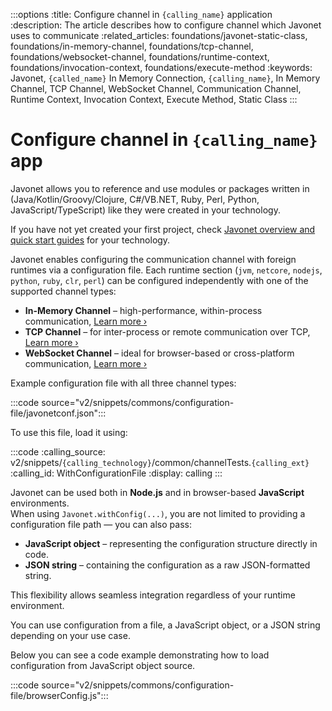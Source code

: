 :::options
:title: Configure channel in `{calling_name}` application
:description: The article describes how to configure channel which Javonet uses to communicate
:related_articles: foundations/javonet-static-class, foundations/in-memory-channel, foundations/tcp-channel, foundations/websocket-channel, foundations/runtime-context, foundations/invocation-context, foundations/execute-method
:keywords: Javonet, `{called_name}` In Memory Connection, `{calling_name}`, In Memory Channel, TCP Channel, WebSocket Channel, Communication Channel, Runtime Context, Invocation Context, Execute Method, Static Class
:::

# Configure channel in `{calling_name}` app

Javonet allows you to reference and use modules or packages written in (Java/Kotlin/Groovy/Clojure, C#/VB.NET, Ruby, Perl, Python, JavaScript/TypeScript) like they were created in your technology.

If you have not yet created your first project, check [Javonet overview and quick start guides](/guides/v2/`{calling_technology}`/`{called_technology}`/getting-started/about-javonet) for your technology.

Javonet enables configuring the communication channel with foreign runtimes via a configuration file. Each runtime section (`jvm`, `netcore`, `nodejs`, `python`, `ruby`, `clr`, `perl`) can be configured independently with one of the supported channel types:

- **In-Memory Channel** – high-performance, within-process communication, [Learn more ›](/guides/v2/javascript/foundations/in-memory-channel)
- **TCP Channel** – for inter-process or remote communication over TCP, [Learn more ›](/guides/v2/javascript/foundations/tcp-channel)
- **WebSocket Channel** – ideal for browser-based or cross-platform communication, [Learn more ›](/guides/v2/javascript/foundations/websocket-channel)

Example configuration file with all three channel types:

:::code source="v2/snippets/commons/configuration-file/javonetconf.json":::

To use this file, load it using:

:::code
:calling_source: v2/snippets/`{calling_technology}`/common/channelTests.`{calling_ext}`
:calling_id: WithConfigurationFile
:display: calling
:::

Javonet can be used both in **Node.js** and in browser-based **JavaScript** environments.  
When using `Javonet.withConfig(...)`, you are not limited to providing a configuration file path — you can also pass:

- **JavaScript object** – representing the configuration structure directly in code.
- **JSON string** – containing the configuration as a raw JSON-formatted string.

This flexibility allows seamless integration regardless of your runtime environment.

You can use configuration from a file, a JavaScript object, or a JSON string depending on your use case.

Below you can see a code example demonstrating how to load configuration from JavaScript object source.

:::code source="v2/snippets/commons/configuration-file/browserConfig.js":::

